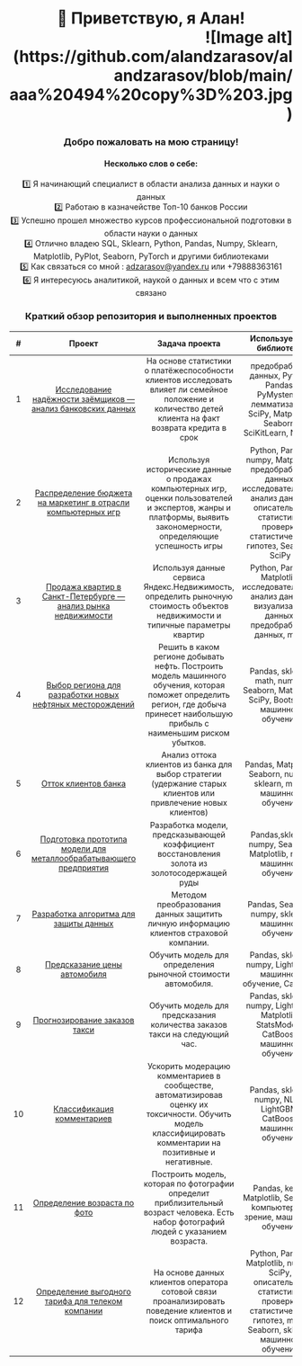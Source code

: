 <div align="center"> <h1>👋 Приветствую, я Алан!                                           
<div align="right"> 
  ![Image alt](https://github.com/alandzarasov/alandzarasov/blob/main/ааа%20494%20copy%3D%203.jpg)
</div>



### Добро пожаловать на мою страницу!


#### Несколько слов о себе:<br>
1️⃣ Я начинающий специалист в области анализа данных и науки о данных <br>
2️⃣ Работаю в казначействе Топ-10 банков России <br>
3️⃣ Успешно прошел множество курсов профессиональной подготовки в области науки о данных <br>
4️⃣ Отлично владею SQL, Sklearn, Python, Pandas, Numpy, Sklearn, Matplotlib, PyPlot, Seaborn, PyTorch и другими библиотеками  <br>
5️⃣ Как связаться со мной : <a href="adzarasov@yandex.ru">adzarasov@yandex.ru</a> или +79888363161<br>
6️⃣ Я интересуюсь аналитикой, наукой о данных и всем что с этим связано <br>
  

  ### Краткий обзор репозитория и выполненных проектов

|#| **Проект**       |**Задача проекта**          |**Используемые библиотеки** |
|:-:|:----------------:|:--------------------------:|:--------------------------:|
|1| <a href='https://github.com/alandzarasov/python_projects/tree/main/Protection%20of%20personal%20data%20of%20clients%C2%A0'> Исследование надёжности заёмщиков — анализ банковских данных  </a>  | На основе статистики о платёжеспособности клиентов исследовать влияет ли семейное положение и количество детей клиента на факт возврата кредита в срок | предобработка данных, Python, Pandas, PyMystem3, лемматизация, SciPy, Matplotlib, Seaborn, SciKitLearn, Numpy|
|2| <a href='https://github.com/alandzarasov/python_projects/tree/main/games'> Распределение бюджета на маркетинг в отрасли компьютерных игр  </a>  | Используя исторические данные о продажах компьютерных игр, оценки пользователей и экспертов, жанры и платформы, выявить закономерности, определяющие успешность игры | Python, Pandas, numpy, Matplotlib, предобработка данных, исследовательский анализ данных, описательная статистика, проверка статистических гипотез, Seaborn, SciPy |     
|3| <a href='https://github.com/alandzarasov/python_projects/tree/main/the%20sale%20of%20apartments'> Продажа квартир в Санкт-Петербурге — анализ рынка недвижимости </a>  | Используя данные сервиса Яндекс.Недвижимость, определить рыночную стоимость объектов недвижимости и типичные параметры квартир     | Python, Pandas, Matplotlib, исследовательский анализ данных, визуализация данных, предобработка данных, math |
|4| <a href='https://github.com/alandzarasov/python_projects/tree/main/Choosing%20the%20location%20for%20the%20well'> Выбор региона для разработки новых нефтяных месторождений </a> |Решить в каком регионе добывать нефть. Построить модель машинного обучения, которая поможет определить регион, где добыча принесет наибольшую прибыль с наименьшим риском убытков.   | Pandas, sklearn, math, numpy, Seaborn, Matplotlib, SciPy, Bootstrap, машинное обучение|
|5| <a href='https://github.com/alandzarasov/python_projects/tree/main/Customer%20outflow'> Отток клиентов банка | Анализ оттока клиентов из банка для выбор стратегии (удержание старых клиентов или привлечение новых клиентов) </a>  | Pandas, Matplotlib, Seaborn, numpy, sklearn, math, машинное обучение |
|6| <a href='https://github.com/alandzarasov/python_projects/tree/main/Recovery%20of%20gold%20from%20ore'> Подготовка прототипа модели для металлообрабатывающего предприятия </a> | Pазработка модели, предсказывающей коэффициент восстановления золота из золотосодержащей руды   | Pandas,sklearn, numpy, Seaborn, Matplotlib, math, машинное обучение |
|7| <a href='https://github.com/alandzarasov/python_projects/tree/main/Protection%20of%20personal%20data%20of%20clients'> Разработка алгоритма для защиты данных </a>  | Методом преобразования данных защитить личную информацию клиентов страховой компании.     | Pandas, Seaborn, numpy, sklearn, машинное обучение|
|8| <a href='https://github.com/alandzarasov/python_projects/tree/main/forecasting%20the%20cost%20of%20cars'> Предсказание цены автомобиля </a>  | Обучить модель для определения рыночной стоимости автомобиля.   |  Pandas, sklearn, numpy, LightGBM, машинное обучение, CatBoost |
|9| <a href='https://github.com/alandzarasov/python_projects/tree/main/Forecasting%20taxi%20orders'> Прогнозирование заказов такси </a>  | Обучить модель для предсказания количества заказов такси на следующий час.     | Pandas, sklearn, numpy, LightGBM, Matplotlib, StatsModels, CatBoost, машинное обучение|
|10| <a href='https://github.com/alandzarasov/python_projects/tree/main/classification%20of%20comments'> Классификация комментариев </a> | Ускорить модерацию комментариев в сообществе, автоматизировав оценку их токсичности. Обучить модель классифицировать комментарии на позитивные и негативные.    | Pandas, sklearn, numpy, NLTK, LightGBM, CatBoost, машинное обучение |
|11| <a href='https://github.com/alandzarasov/python_projects/tree/main/forecasting%20the%20age%20of%20buyers'> Определение возраста по фото </a>  | Построить модель, которая по фотографии определит приблизительный возраст человека. Есть набор фотографий людей с указанием возраста. | Pandas, keras, Matplotlib, Seaborn, kомпьютерное зрение, машинное обучение |
|12| <a href='https://github.com/alandzarasov/python_projects/tree/main/Recommendation%20of%20tariffs'> Определение выгодного тарифа для телеком компании </a> | На основе данных клиентов оператора сотовой связи проанализировать поведение клиентов и поиск оптимального тарифа   | Python, Pandas, Matplotlib, numpy, SciPy, описательная статистика, проверка статистических гипотез, math, Seaborn, sklearn, машинное обучение |  
  
  


